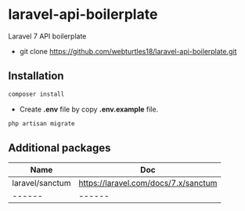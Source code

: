 # laravel-api-boilerplate
Laravel 7 API boilerplate

- git clone https://github.com/webturtles18/laravel-api-boilerplate.git

## Installation

```sh
composer install
```

- Create **.env** file by copy **.env.example** file.

```sh
php artisan migrate
```


## Additional packages

| Name | Doc |
| ------ | ------ |
| laravel/sanctum | https://laravel.com/docs/7.x/sanctum |
| ------ | ------ |
